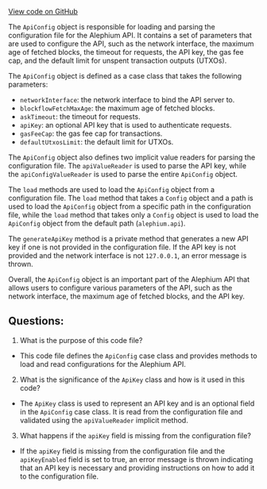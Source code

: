 [View code on GitHub](https://github.com/alephium/alephium/blob/master/app/src/main/scala/org/alephium/app/ApiConfig.scala)

The `ApiConfig` object is responsible for loading and parsing the configuration file for the Alephium API. It contains a set of parameters that are used to configure the API, such as the network interface, the maximum age of fetched blocks, the timeout for requests, the API key, the gas fee cap, and the default limit for unspent transaction outputs (UTXOs).

The `ApiConfig` object is defined as a case class that takes the following parameters:

- `networkInterface`: the network interface to bind the API server to.
- `blockflowFetchMaxAge`: the maximum age of fetched blocks.
- `askTimeout`: the timeout for requests.
- `apiKey`: an optional API key that is used to authenticate requests.
- `gasFeeCap`: the gas fee cap for transactions.
- `defaultUtxosLimit`: the default limit for UTXOs.

The `ApiConfig` object also defines two implicit value readers for parsing the configuration file. The `apiValueReader` is used to parse the API key, while the `apiConfigValueReader` is used to parse the entire `ApiConfig` object.

The `load` methods are used to load the `ApiConfig` object from a configuration file. The `load` method that takes a `Config` object and a path is used to load the `ApiConfig` object from a specific path in the configuration file, while the `load` method that takes only a `Config` object is used to load the `ApiConfig` object from the default path (`alephium.api`).

The `generateApiKey` method is a private method that generates a new API key if one is not provided in the configuration file. If the API key is not provided and the network interface is not `127.0.0.1`, an error message is thrown.

Overall, the `ApiConfig` object is an important part of the Alephium API that allows users to configure various parameters of the API, such as the network interface, the maximum age of fetched blocks, and the API key.
## Questions: 
 1. What is the purpose of this code file?
- This code file defines the `ApiConfig` case class and provides methods to load and read configurations for the Alephium API.

2. What is the significance of the `ApiKey` class and how is it used in this code?
- The `ApiKey` class is used to represent an API key and is an optional field in the `ApiConfig` case class. It is read from the configuration file and validated using the `apiValueReader` implicit method.

3. What happens if the `apiKey` field is missing from the configuration file?
- If the `apiKey` field is missing from the configuration file and the `apiKeyEnabled` field is set to true, an error message is thrown indicating that an API key is necessary and providing instructions on how to add it to the configuration file.